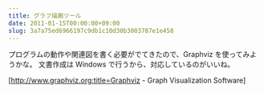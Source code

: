 ```yaml
---
title: グラフ描画ツール
date: 2011-01-15T00:00:00+09:00
slug: 3a7a75ed6966197c9db1c10d30b3003787e1e458
---
```


プログラムの動作や関連図を書く必要がでてきたので、Graphviz を使ってみようかな。
文書作成は Windows で行うから、対応しているのがいいね。

[http://www.graphviz.org:title=Graphviz - Graph Visualization Software]
